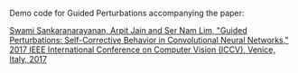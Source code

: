 Demo code for Guided Perturbations accompanying the paper:

[Swami Sankaranarayanan, Arpit Jain and Ser Nam Lim, "Guided Perturbations: Self-Corrective Behavior in Convolutional Neural Networks," 2017 IEEE International Conference on Computer Vision (ICCV), Venice, Italy, 2017](https://arxiv.org/abs/1703.07928)
